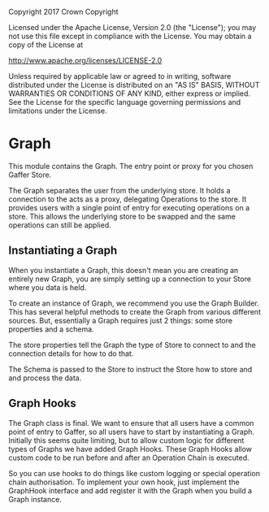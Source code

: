Copyright 2017 Crown Copyright

Licensed under the Apache License, Version 2.0 (the "License");
you may not use this file except in compliance with the License.
You may obtain a copy of the License at

  http://www.apache.org/licenses/LICENSE-2.0

Unless required by applicable law or agreed to in writing, software
distributed under the License is distributed on an "AS IS" BASIS,
WITHOUT WARRANTIES OR CONDITIONS OF ANY KIND, either express or implied.
See the License for the specific language governing permissions and
limitations under the License.


Graph
============

This module contains the Graph. The entry point or proxy for you chosen Gaffer Store.

The Graph separates the user from the underlying store. It holds a connection to the acts as a proxy, delegating Operations to the store.
It provides users with a single point of entry for executing operations on a store. 
This allows the underlying store to be swapped and the same operations can still be applied.

## Instantiating a Graph 
When you instantiate a Graph, this doesn't mean you are creating an entirely new
Graph, you are simply setting up a connection to your Store where you data is held.

To create an instance of Graph, we recommend you use the Graph Builder. This has
several helpful methods to create the Graph from various different sources. But,
essentially a Graph requires just 2 things: some store properties and a schema.

The store properties tell the Graph the type of Store to connect to and the
connection details for how to do that.

The Schema is passed to the Store to instruct the Store how to store and and process the data.
 

## Graph Hooks
The Graph class is final. We want to ensure that all users have a common point of entry
to Gaffer, so all users have to start by instantiating a Graph. Initially this seems
quite limiting, but to allow custom logic for different types of Graphs we have
added Graph Hooks. These Graph Hooks allow custom code to be run before and after
an Operation Chain is executed.

So you can use hooks to do things like custom logging or special operation chain
authorisation. To implement your own hook, just implement the GraphHook interface and
add register it with the Graph when you build a Graph instance.